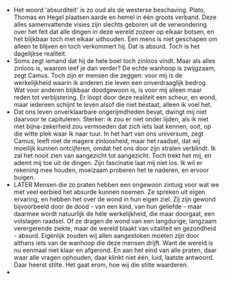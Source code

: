 - Het woord 'absurditeit' is zo oud als de westerse beschaving. Plato, Thomas en Hegel plaatsen aarde en hemel in één groots verband. Deze alles samenvattende visies zijn slechts geboren uit de verwondering over het feit dat alle dingen in deze wereld zozeer op elkaar botsen, en het blijkbaar toch met elkaar uithouden. Een mens is niet geschapen om alleen te blijven en toch verkommert hij. Dat is absurd. Toch is het dagelijkse realiteit.
- Soms zegt iemand dat hij de hele boel toch zinloos vindt. Maar als alles zinloos is, waarom leef je dan verder? De echte wanhoop is zwijgzaam, zegt Camus. Toch zijn er mensen die zeggen: voor mij is de werkelijkheid waarin ik anderen zie leven een onverdraaglijk bedrog. Wat voor anderen blijkbaar doodgewoon is, is voor mij alleen maar reden tot verbijstering. Er loopt door deze realiteit een scheur, en wond, maar iedereen schijnt te leven alsof die niet bestaat, alleen ik voel het.
- Dat ons leven onverklaarbare ongerijmdheden bevat, dwingt mij niet daarvoor te capituleren. Sterker: ik zou er niet onder lijden, als ik niet met bijna-zekerheid zou vermoeden dat zich iets laat kennen, ooit, op die witte plek waar ik naar tuur. In het hart van ons universum, zegt Camus, leeft niet de magere zinloosheid, maar het raadsel, dat wij moeilijk kunnen ontcijferen, omdat het ons door zijn stralen verblindt. Ik zal het nooit zien van aangezicht tot aangezicht. Toch trekt het mij, en ademt mij toe uit de dingen. Zijn fascinatie laat mij niet los. Ik wil er rekening mee houden, moeizaam proberen het te naderen, en ervoor buigen.
- LATER Mensen die zo praten hebben een ongewoon zintuig voor wat we met veel eerbied het absurde kunnen noemen. Ze spreken uit eigen ervaring, en hebben het over de wond in hun eigen ziel. Zij zijn gewond bijvoorbeeld door de dood - van een kind, van hun geliefde - maar daarmee wordt natuurlijk de héle werkelijkheid, die maar doorgaat, een volslagen raadsel. Of ze dragen de wond van een langdurige, langzaam verergerende ziekte, maar de wereld blaakt van vitaliteit en gezondheid - absurd. Eigenlijk zouden wij allen aangestoken moeten zijn door althans iets van de wanhoop die deze mensen drijft. Want de wereld is nu eenmaal niet klaar en afgerond. En aan het eind van alle praten, daar waar alle vragen ophouden, daar klinkt niet één, luid, laatste antwoord. Daar heerst stilte. Het gaat erom, hoe wij die stilte waarderen.
-